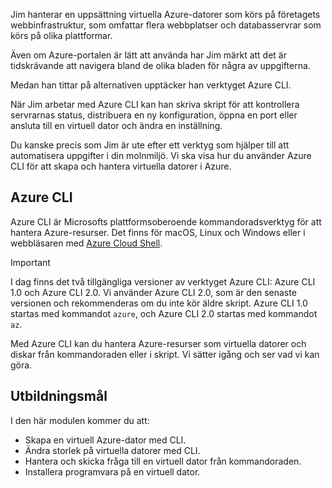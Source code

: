 Jim hanterar en uppsättning virtuella Azure-datorer som körs på företagets webbinfrastruktur, som omfattar flera webbplatser och databasservrar som körs på olika plattformar. 

Även om Azure-portalen är lätt att använda har Jim märkt att det är tidskrävande att navigera bland de olika bladen för några av uppgifterna. 

Medan han tittar på alternativen upptäcker han verktyget Azure CLI.

När Jim arbetar med Azure CLI kan han skriva skript för att kontrollera servrarnas status, distribuera en ny konfiguration, öppna en port eller ansluta till en virtuell dator och ändra en inställning.

Du kanske precis som Jim är ute efter ett verktyg som hjälper till att automatisera uppgifter i din molnmiljö. Vi ska visa hur du använder Azure CLI för att skapa och hantera virtuella datorer i Azure. 

## <a name="azure-cli"></a>Azure CLI

Azure CLI är Microsofts plattformsoberoende kommandoradsverktyg för att hantera Azure-resurser. Det finns för macOS, Linux och Windows eller i webbläsaren med [Azure Cloud Shell](https://docs.microsoft.com/azure/cloud-shell/overview).

> [!IMPORTANT]
> I dag finns det två tillgängliga versioner av verktyget Azure CLI: Azure CLI 1.0 och Azure CLI 2.0. Vi använder Azure CLI 2.0, som är den senaste versionen och rekommenderas om du inte kör äldre skript. Azure CLI 1.0 startas med kommandot `azure`, och Azure CLI 2.0 startas med kommandot `az`. 

Med Azure CLI kan du hantera Azure-resurser som virtuella datorer och diskar från kommandoraden eller i skript. Vi sätter igång och ser vad vi kan göra.

## <a name="learning-objectives"></a>Utbildningsmål
I den här modulen kommer du att:

- Skapa en virtuell Azure-dator med CLI.
- Ändra storlek på virtuella datorer med CLI.
- Hantera och skicka fråga till en virtuell dator från kommandoraden.
- Installera programvara på en virtuell dator.
